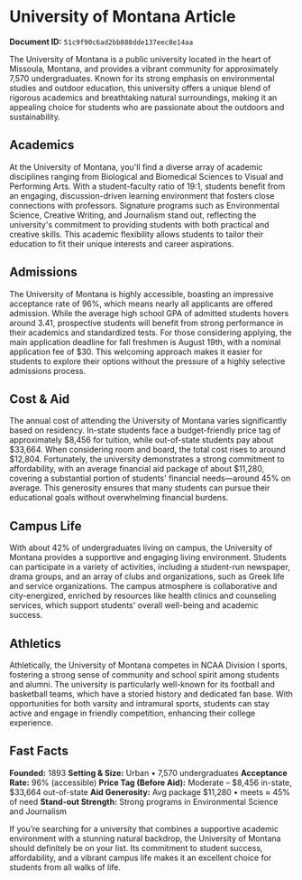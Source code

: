 # University of Montana Article

**Document ID:** `51c9f90c6ad2bb888dde137eec8e14aa`

The University of Montana is a public university located in the heart of Missoula, Montana, and provides a vibrant community for approximately 7,570 undergraduates. Known for its strong emphasis on environmental studies and outdoor education, this university offers a unique blend of rigorous academics and breathtaking natural surroundings, making it an appealing choice for students who are passionate about the outdoors and sustainability.

## Academics
At the University of Montana, you'll find a diverse array of academic disciplines ranging from Biological and Biomedical Sciences to Visual and Performing Arts. With a student-faculty ratio of 19:1, students benefit from an engaging, discussion-driven learning environment that fosters close connections with professors. Signature programs such as Environmental Science, Creative Writing, and Journalism stand out, reflecting the university's commitment to providing students with both practical and creative skills. This academic flexibility allows students to tailor their education to fit their unique interests and career aspirations.

## Admissions
The University of Montana is highly accessible, boasting an impressive acceptance rate of 96%, which means nearly all applicants are offered admission. While the average high school GPA of admitted students hovers around 3.41, prospective students will benefit from strong performance in their academics and standardized tests. For those considering applying, the main application deadline for fall freshmen is August 19th, with a nominal application fee of $30. This welcoming approach makes it easier for students to explore their options without the pressure of a highly selective admissions process.

## Cost & Aid
The annual cost of attending the University of Montana varies significantly based on residency. In-state students face a budget-friendly price tag of approximately $8,456 for tuition, while out-of-state students pay about $33,664. When considering room and board, the total cost rises to around $12,804. Fortunately, the university demonstrates a strong commitment to affordability, with an average financial aid package of about $11,280, covering a substantial portion of students' financial needs—around 45% on average. This generosity ensures that many students can pursue their educational goals without overwhelming financial burdens.

## Campus Life
With about 42% of undergraduates living on campus, the University of Montana provides a supportive and engaging living environment. Students can participate in a variety of activities, including a student-run newspaper, drama groups, and an array of clubs and organizations, such as Greek life and service organizations. The campus atmosphere is collaborative and city-energized, enriched by resources like health clinics and counseling services, which support students' overall well-being and academic success.

## Athletics
Athletically, the University of Montana competes in NCAA Division I sports, fostering a strong sense of community and school spirit among students and alumni. The university is particularly well-known for its football and basketball teams, which have a storied history and dedicated fan base. With opportunities for both varsity and intramural sports, students can stay active and engage in friendly competition, enhancing their college experience.

## Fast Facts
**Founded:** 1893
**Setting & Size:** Urban • 7,570 undergraduates
**Acceptance Rate:** 96% (accessible)
**Price Tag (Before Aid):** Moderate – $8,456 in-state, $33,664 out-of-state
**Aid Generosity:** Avg package $11,280 • meets ≈ 45% of need
**Stand-out Strength:** Strong programs in Environmental Science and Journalism

If you’re searching for a university that combines a supportive academic environment with a stunning natural backdrop, the University of Montana should definitely be on your list. Its commitment to student success, affordability, and a vibrant campus life makes it an excellent choice for students from all walks of life.
